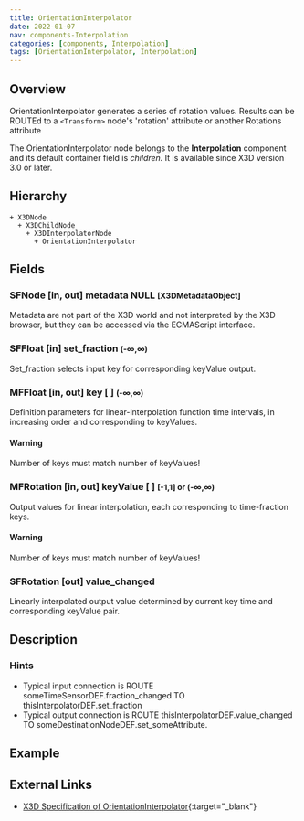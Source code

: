```yaml
---
title: OrientationInterpolator
date: 2022-01-07
nav: components-Interpolation
categories: [components, Interpolation]
tags: [OrientationInterpolator, Interpolation]
---
```

<style>
.post h3 {
  word-spacing: 0.2em;
}
</style>

## Overview

OrientationInterpolator generates a series of rotation values. Results can be ROUTEd to a `<Transform>` node's 'rotation' attribute or another Rotations attribute

The OrientationInterpolator node belongs to the **Interpolation** component and its default container field is *children.* It is available since X3D version 3.0 or later.

## Hierarchy

```
+ X3DNode
  + X3DChildNode
    + X3DInterpolatorNode
      + OrientationInterpolator
```

## Fields

### SFNode [in, out] **metadata** NULL <small>[X3DMetadataObject]</small>

Metadata are not part of the X3D world and not interpreted by the X3D browser, but they can be accessed via the ECMAScript interface.

### SFFloat [in] **set_fraction** <small>(-∞,∞)</small>

Set_fraction selects input key for corresponding keyValue output.

### MFFloat [in, out] **key** [ ] <small>(-∞,∞)</small>

Definition parameters for linear-interpolation function time intervals, in increasing order and corresponding to keyValues.

#### Warning

Number of keys must match number of keyValues!

### MFRotation [in, out] **keyValue** [ ] <small>[-1,1] or (-∞,∞)</small>

Output values for linear interpolation, each corresponding to time-fraction keys.

#### Warning

Number of keys must match number of keyValues!

### SFRotation [out] **value_changed**

Linearly interpolated output value determined by current key time and corresponding keyValue pair.

## Description

### Hints

- Typical input connection is ROUTE someTimeSensorDEF.fraction_changed TO thisInterpolatorDEF.set_fraction
- Typical output connection is ROUTE thisInterpolatorDEF.value_changed TO someDestinationNodeDEF.set_someAttribute.

## Example

<x3d-canvas src="https://create3000.github.io/media/examples/Interpolation/OrientationInterpolator/OrientationInterpolator.x3d"></x3d-canvas>

## External Links

- [X3D Specification of OrientationInterpolator](https://www.web3d.org/documents/specifications/19775-1/V4.0/Part01/components/interpolators.html#OrientationInterpolator){:target="_blank"}

